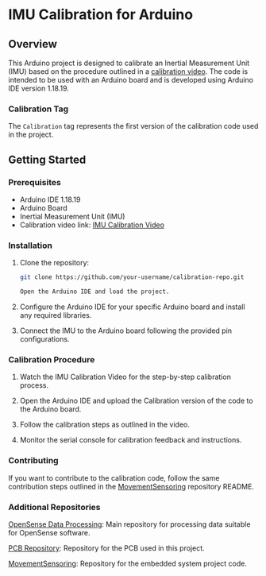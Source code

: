 # IMU Calibration for Arduino

## Overview

This Arduino project is designed to calibrate an Inertial Measurement Unit (IMU) based on the procedure outlined in a [calibration video](https://www.youtube.com/watch?v=your-video-id). The code is intended to be used with an Arduino board and is developed using Arduino IDE version 1.18.19.

### Calibration Tag

The `Calibration` tag represents the first version of the calibration code used in the project.

## Getting Started

### Prerequisites

- Arduino IDE 1.18.19
- Arduino Board
- Inertial Measurement Unit (IMU)
- Calibration video link: [IMU Calibration Video](https://youtu.be/-1tmYPE7MAQ?si=UWM-_kh0ASn7Dxq6)

### Installation

1. Clone the repository:

   ```bash
   git clone https://github.com/your-username/calibration-repo.git

   Open the Arduino IDE and load the project.

2. Configure the Arduino IDE for your specific Arduino board and install any required libraries.

3. Connect the IMU to the Arduino board following the provided pin configurations.

### Calibration Procedure

1. Watch the IMU Calibration Video for the step-by-step calibration process.

2. Open the Arduino IDE and upload the Calibration version of the code to the Arduino board.

3. Follow the calibration steps as outlined in the video.

4. Monitor the serial console for calibration feedback and instructions.

### Contributing
If you want to contribute to the calibration code, follow the same contribution steps outlined in the [MovementSensoring](https://github.com/Xuxxus/MovementSensoring) repository README.

### Additional Repositories

[OpenSense Data Processing](https://github.com/Xuxxus/CodigoKalman): Main repository for processing data suitable for OpenSense software.

[PCB Repository](https://github.com/Xuxxus/ConnectionBoard): Repository for the PCB used in this project.

[MovementSensoring](https://github.com/Xuxxus/MovementSensoring): Repository for the embedded system project code.
